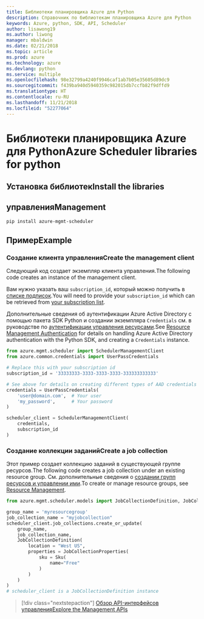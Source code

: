 ```yaml
---
title: Библиотеки планировщика Azure для Python
description: Справочник по библиотекам планировщика Azure для Python
keywords: Azure, python, SDK, API, Scheduler
author: lisawong19
ms.author: liwong
manager: mbaldwin
ms.date: 02/21/2018
ms.topic: article
ms.prod: azure
ms.technology: azure
ms.devlang: python
ms.service: multiple
ms.openlocfilehash: 98e32799a4240f9946caf1ab7b05e35605d89dc9
ms.sourcegitcommit: f439ba940d5940359c982015db7ccfb82f9dffd9
ms.translationtype: HT
ms.contentlocale: ru-RU
ms.lasthandoff: 11/21/2018
ms.locfileid: "52277064"
---
```

# <a name="azure-scheduler-libraries-for-python"></a><span data-ttu-id="a9c19-104">Библиотеки планировщика Azure для Python</span><span class="sxs-lookup"><span data-stu-id="a9c19-104">Azure Scheduler libraries for python</span></span>

## <a name="install-the-libraries"></a><span data-ttu-id="a9c19-105">Установка библиотек</span><span class="sxs-lookup"><span data-stu-id="a9c19-105">Install the libraries</span></span>

## <a name="management"></a><span data-ttu-id="a9c19-106">управления</span><span class="sxs-lookup"><span data-stu-id="a9c19-106">Management</span></span>

```bash
pip install azure-mgmt-scheduler
```
## <a name="example"></a><span data-ttu-id="a9c19-107">Пример</span><span class="sxs-lookup"><span data-stu-id="a9c19-107">Example</span></span>

### <a name="create-the-management-client"></a><span data-ttu-id="a9c19-108">Создание клиента управления</span><span class="sxs-lookup"><span data-stu-id="a9c19-108">Create the management client</span></span>

<span data-ttu-id="a9c19-109">Следующий код создает экземпляр клиента управления.</span><span class="sxs-lookup"><span data-stu-id="a9c19-109">The following code creates an instance of the management client.</span></span>

<span data-ttu-id="a9c19-110">Вам нужно указать ваш ``subscription_id``, который можно получить в [списке подписок](https://manage.windowsazure.com/#Workspaces/AdminTasks/SubscriptionMapping).</span><span class="sxs-lookup"><span data-stu-id="a9c19-110">You will need to provide your ``subscription_id`` which can be retrieved from [your subscription list](https://manage.windowsazure.com/#Workspaces/AdminTasks/SubscriptionMapping).</span></span>

<span data-ttu-id="a9c19-111">Дополнительные сведения об аутентификации Azure Active Directory с помощью пакета SDK Python и создании экземпляра ``Credentials`` см. в руководстве по [аутентификации управления ресурсами](/python/azure/python-sdk-azure-authenticate).</span><span class="sxs-lookup"><span data-stu-id="a9c19-111">See [Resource Management Authentication](/python/azure/python-sdk-azure-authenticate) for details on handling Azure Active Directory authentication with the Python SDK, and creating a ``Credentials`` instance.</span></span>

```python
from azure.mgmt.scheduler import SchedulerManagementClient
from azure.common.credentials import UserPassCredentials

# Replace this with your subscription id
subscription_id = '33333333-3333-3333-3333-333333333333'

# See above for details on creating different types of AAD credentials
credentials = UserPassCredentials(
    'user@domain.com',  # Your user
    'my_password',      # Your password
)

scheduler_client = SchedulerManagementClient(
    credentials,
    subscription_id
)
```

### <a name="create-a-job-collection"></a><span data-ttu-id="a9c19-112">Создание коллекции заданий</span><span class="sxs-lookup"><span data-stu-id="a9c19-112">Create a job collection</span></span>

<span data-ttu-id="a9c19-113">Этот пример создает коллекцию заданий в существующей группе ресурсов.</span><span class="sxs-lookup"><span data-stu-id="a9c19-113">The following code creates a job collection under an existing resource group.</span></span>
<span data-ttu-id="a9c19-114">См. дополнительные сведения о [создании групп ресурсов и управлении ими](/python/api/overview/azure/azure.mgmt.resource).</span><span class="sxs-lookup"><span data-stu-id="a9c19-114">To create or manage resource groups, see [Resource Management](/python/api/overview/azure/azure.mgmt.resource).</span></span>

```python
from azure.mgmt.scheduler.models import JobCollectionDefinition, JobCollectionProperties, Sku

group_name = 'myresourcegroup'
job_collection_name = "myjobcollection"
scheduler_client.job_collections.create_or_update(
    group_name,
    job_collection_name,
    JobCollectionDefinition(
        location = "West US",
        properties = JobCollectionProperties(
            sku = Sku(
                name="Free"
            )
        )
    )
)
# scheduler_client is a JobCollectionDefinition instance
```

> [!div class="nextstepaction"]
> [<span data-ttu-id="a9c19-115">Обзор API-интерфейсов управления</span><span class="sxs-lookup"><span data-stu-id="a9c19-115">Explore the Management APIs</span></span>](/python/api/overview/azure/scheduler/management)